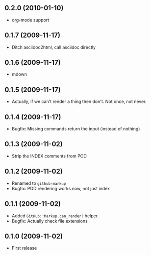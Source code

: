 ## 0.2.0 (2010-01-10)

* org-mode support

## 0.1.7 (2009-11-17)

* Ditch asciidoc2html, call asciidoc directly

## 0.1.6 (2009-11-17)

* mdown

## 0.1.5 (2009-11-17)

* Actually, if we can't render a thing then don't. Not once, not never.

## 0.1.4 (2009-11-17)

* Bugfix: Missing commands return the input (instead of nothing)

## 0.1.3 (2009-11-02)

* Strip the INDEX comments from POD

## 0.1.2 (2009-11-02)

* Renamed to `github-markup`
* Bugfix: POD rendering works now, not just index

## 0.1.1 (2009-11-02)

* Added `GitHub::Markup.can_render?` helper.
* Bugfix: Actually check file extensions

## 0.1.0 (2009-11-02)

* First release
